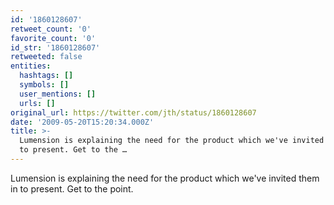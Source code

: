 ```yaml
---
id: '1860128607'
retweet_count: '0'
favorite_count: '0'
id_str: '1860128607'
retweeted: false
entities:
  hashtags: []
  symbols: []
  user_mentions: []
  urls: []
original_url: https://twitter.com/jth/status/1860128607
date: '2009-05-20T15:20:34.000Z'
title: >-
  Lumension is explaining the need for the product which we've invited them in
  to present. Get to the …
---
```


Lumension is explaining the need for the product which we've invited them in to present. Get to the point.